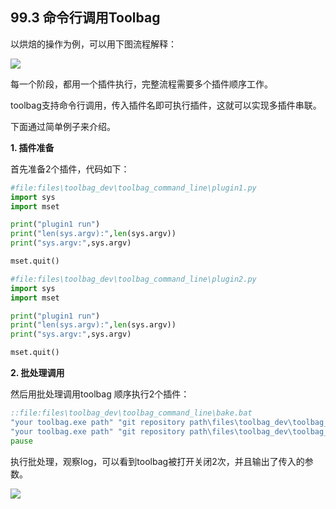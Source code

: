 ## 99.3 命令行调用Toolbag

以烘焙的操作为例，可以用下图流程解释：

![](../../imgs/toolbag_dev/toolbag_command_line/command_line.jpg)

每一个阶段，都用一个插件执行，完整流程需要多个插件顺序工作。

toolbag支持命令行调用，传入插件名即可执行插件，这就可以实现多插件串联。

下面通过简单例子来介绍。

<b>1. 插件准备</b>

首先准备2个插件，代码如下：

```python
#file:files\toolbag_dev\toolbag_command_line\plugin1.py
import sys
import mset

print("plugin1 run")
print("len(sys.argv):",len(sys.argv))
print("sys.argv:",sys.argv)

mset.quit()
```

```python
#file:files\toolbag_dev\toolbag_command_line\plugin2.py
import sys
import mset

print("plugin1 run")
print("len(sys.argv):",len(sys.argv))
print("sys.argv:",sys.argv)

mset.quit()
```

<b>2. 批处理调用</b>

然后用批处理调用toolbag 顺序执行2个插件：

```bat
::file:files\toolbag_dev\toolbag_command_line\bake.bat
"your toolbag.exe path" "git repository path\files\toolbag_dev\toolbag_command_line\plugin1.py" "param1"
"your toolbag.exe path" "git repository path\files\toolbag_dev\toolbag_command_line\plugin2.py" "param1"
pause
```

执行批处理，观察log，可以看到toolbag被打开关闭2次，并且输出了传入的参数。

![](../../imgs/toolbag_dev/toolbag_command_line/command_line_plugin.gif)